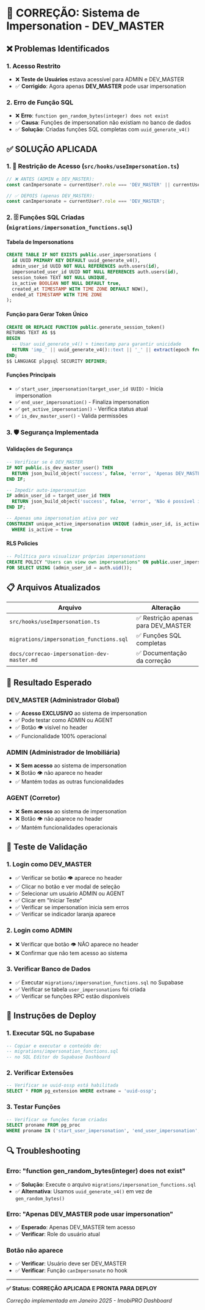 # 🔧 **CORREÇÃO: Sistema de Impersonation - DEV_MASTER**

## **❌ Problemas Identificados**

### **1. Acesso Restrito**
- ❌ **Teste de Usuários** estava acessível para ADMIN e DEV_MASTER
- ✅ **Corrigido**: Agora apenas **DEV_MASTER** pode usar impersonation

### **2. Erro de Função SQL**
- ❌ **Erro**: `function gen_random_bytes(integer) does not exist`
- ✅ **Causa**: Funções de impersonation não existiam no banco de dados
- ✅ **Solução**: Criadas funções SQL completas com `uuid_generate_v4()`

## **✅ SOLUÇÃO APLICADA**

### **1. 🔐 Restrição de Acesso (`src/hooks/useImpersonation.ts`)**
```typescript
// ❌ ANTES (ADMIN e DEV_MASTER):
const canImpersonate = currentUser?.role === 'DEV_MASTER' || currentUser?.role === 'ADMIN';

// ✅ DEPOIS (apenas DEV_MASTER):
const canImpersonate = currentUser?.role === 'DEV_MASTER';
```

### **2. 🗄️ Funções SQL Criadas (`migrations/impersonation_functions.sql`)**

#### **Tabela de Impersonations**
```sql
CREATE TABLE IF NOT EXISTS public.user_impersonations (
  id UUID PRIMARY KEY DEFAULT uuid_generate_v4(),
  admin_user_id UUID NOT NULL REFERENCES auth.users(id),
  impersonated_user_id UUID NOT NULL REFERENCES auth.users(id),
  session_token TEXT NOT NULL UNIQUE,
  is_active BOOLEAN NOT NULL DEFAULT true,
  created_at TIMESTAMP WITH TIME ZONE DEFAULT NOW(),
  ended_at TIMESTAMP WITH TIME ZONE
);
```

#### **Função para Gerar Token Único**
```sql
CREATE OR REPLACE FUNCTION public.generate_session_token()
RETURNS TEXT AS $$
BEGIN
  -- Usar uuid_generate_v4() + timestamp para garantir unicidade
  RETURN 'imp_' || uuid_generate_v4()::text || '_' || extract(epoch from now())::text;
END;
$$ LANGUAGE plpgsql SECURITY DEFINER;
```

#### **Funções Principais**
- ✅ `start_user_impersonation(target_user_id UUID)` - Inicia impersonation
- ✅ `end_user_impersonation()` - Finaliza impersonation  
- ✅ `get_active_impersonation()` - Verifica status atual
- ✅ `is_dev_master_user()` - Valida permissões

### **3. 🛡️ Segurança Implementada**

#### **Validações de Segurança**
```sql
-- Verificar se é DEV_MASTER
IF NOT public.is_dev_master_user() THEN
  RETURN json_build_object('success', false, 'error', 'Apenas DEV_MASTER pode usar impersonation');
END IF;

-- Impedir auto-impersonation
IF admin_user_id = target_user_id THEN
  RETURN json_build_object('success', false, 'error', 'Não é possível impersonar a si mesmo');
END IF;

-- Apenas uma impersonation ativa por vez
CONSTRAINT unique_active_impersonation UNIQUE (admin_user_id, is_active) 
  WHERE is_active = true
```

#### **RLS Policies**
```sql
-- Política para visualizar próprias impersonations
CREATE POLICY "Users can view own impersonations" ON public.user_impersonations
FOR SELECT USING (admin_user_id = auth.uid());
```

## **📋 Arquivos Atualizados**

| Arquivo | Alteração |
|---------|-----------|
| `src/hooks/useImpersonation.ts` | ✅ Restrição apenas para DEV_MASTER |
| `migrations/impersonation_functions.sql` | ✅ Funções SQL completas |
| `docs/correcao-impersonation-dev-master.md` | ✅ Documentação da correção |

## **🎯 Resultado Esperado**

### **DEV_MASTER (Administrador Global)**
- ✅ **Acesso EXCLUSIVO** ao sistema de impersonation
- ✅ Pode testar como ADMIN ou AGENT
- ✅ Botão 👁️ visível no header
- ✅ Funcionalidade 100% operacional

### **ADMIN (Administrador de Imobiliária)**
- ❌ **Sem acesso** ao sistema de impersonation
- ❌ Botão 👁️ não aparece no header
- ✅ Mantém todas as outras funcionalidades

### **AGENT (Corretor)**
- ❌ **Sem acesso** ao sistema de impersonation
- ❌ Botão 👁️ não aparece no header
- ✅ Mantém funcionalidades operacionais

## **🧪 Teste de Validação**

### **1. Login como DEV_MASTER**
- ✅ Verificar se botão 👁️ aparece no header
- ✅ Clicar no botão e ver modal de seleção
- ✅ Selecionar um usuário ADMIN ou AGENT
- ✅ Clicar em "Iniciar Teste"
- ✅ Verificar se impersonation inicia sem erros
- ✅ Verificar se indicador laranja aparece

### **2. Login como ADMIN**
- ❌ Verificar que botão 👁️ NÃO aparece no header
- ❌ Confirmar que não tem acesso ao sistema

### **3. Verificar Banco de Dados**
- ✅ Executar `migrations/impersonation_functions.sql` no Supabase
- ✅ Verificar se tabela `user_impersonations` foi criada
- ✅ Verificar se funções RPC estão disponíveis

## **📝 Instruções de Deploy**

### **1. Executar SQL no Supabase**
```sql
-- Copiar e executar o conteúdo de:
-- migrations/impersonation_functions.sql
-- no SQL Editor do Supabase Dashboard
```

### **2. Verificar Extensões**
```sql
-- Verificar se uuid-ossp está habilitada
SELECT * FROM pg_extension WHERE extname = 'uuid-ossp';
```

### **3. Testar Funções**
```sql
-- Verificar se funções foram criadas
SELECT proname FROM pg_proc 
WHERE proname IN ('start_user_impersonation', 'end_user_impersonation', 'get_active_impersonation');
```

## **🔍 Troubleshooting**

### **Erro: "function gen_random_bytes(integer) does not exist"**
- ✅ **Solução**: Execute o arquivo `migrations/impersonation_functions.sql`
- ✅ **Alternativa**: Usamos `uuid_generate_v4()` em vez de `gen_random_bytes()`

### **Erro: "Apenas DEV_MASTER pode usar impersonation"**
- ✅ **Esperado**: Apenas DEV_MASTER tem acesso
- ✅ **Verificar**: Role do usuário atual

### **Botão não aparece**
- ✅ **Verificar**: Usuário deve ser DEV_MASTER
- ✅ **Verificar**: Função `canImpersonate` no hook

---

**✅ Status: CORREÇÃO APLICADA E PRONTA PARA DEPLOY**

*Correção implementada em Janeiro 2025 - ImobiPRO Dashboard* 